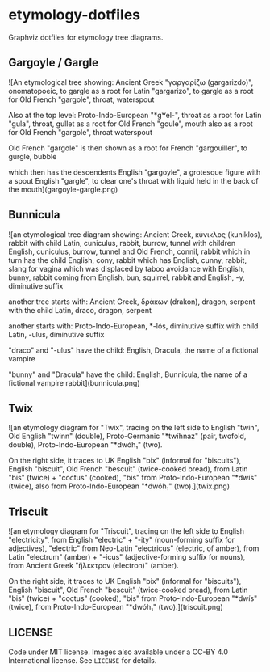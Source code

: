 # etymology-dotfiles

Graphviz dotfiles for etymology tree diagrams.

## Gargoyle / Gargle

![An etymological tree showing:
Ancient Greek "γαργαρίζω (gargarizdo)", onomatopoeic, to gargle
as a root for
Latin "gargarizo", to gargle
as a root for
Old French "gargole", throat, waterspout

Also at the top level:
Proto-Indo-European "*gʷel-", throat
as a root for
Latin "gula", throat, gullet
as a root for
Old French "goule", mouth
also as a root for
Old French "gargole", throat waterspout

Old French "gargole" is then shown as a root for
French "gargouiller", to gurgle, bubble

which then has the descendents
English "gargoyle", a grotesque figure with a spout
English "gargle", to clear one's throat with liquid held in the back of the mouth](gargoyle-gargle.png)

## Bunnicula

![an etymological tree diagram showing:
Ancient Greek, κύνικλος (kuniklos), rabbit
with child
Latin, cuniculus, rabbit, burrow, tunnel
with children
English, cuniculus, burrow, tunnel
and
Old French, connil, rabbit
which in turn has the child
English, cony, rabbit
which has
English, cunny, rabbit, slang for vagina
which was displaced by taboo avoidance with
English, bunny, rabbit
coming from
English, bun, squirrel, rabbit
and
English, -y, diminutive suffix

another tree starts with:
Ancient Greek, δράκων (drakon), dragon, serpent
with the child
Latin, draco, dragon, serpent

another starts with:
Proto-Indo-European, *-lós, diminutive suffix
with child
Latin, -ulus, diminutive suffix

"draco" and "-ulus" have the child:
English, Dracula, the name of a fictional vampire

"bunny" and "Dracula" have the child:
English, Bunnicula, the name of a fictional vampire rabbit](bunnicula.png)

## Twix

![an etymology diagram for "Twix", tracing on the left side to English "twin", Old English "twinn" (double), Proto-Germanic "*twīhnaz" (pair, twofold, double), Proto-Indo-European "*dwóh₁" (two).

On the right side, it traces to UK English "bix" (informal for "biscuits"), English "biscuit", Old French "bescuit" (twice-cooked bread), from Latin "bis" (twice) + "coctus" (cooked), "bis" from Proto-Indo-European "*dwís" (twice), also from Proto-Indo-European "*dwóh₁" (two).](twix.png)

## Triscuit

![an etymology diagram for "Triscuit", tracing on the left side to English "electricity", from English "electric" + "-ity" (noun-forming suffix for adjectives), "electric" from Neo-Latin "electricus" (electric, of amber), from Latin "electrum" (amber) + "-icus" (adjective-forming suffix for nouns), from Ancient Greek "ἤλεκτρον (electron)" (amber).

On the right side, it traces to UK English "bix" (informal for "biscuits"), English "biscuit", Old French "bescuit" (twice-cooked bread), from Latin "bis" (twice) + "coctus" (cooked), "bis" from Proto-Indo-European "*dwís" (twice), from Proto-Indo-European "*dwóh₁" (two).](triscuit.png)

## LICENSE

Code under MIT license. Images also available under a CC-BY 4.0 International license. See `LICENSE` for details.
